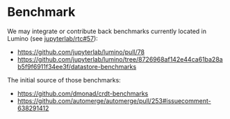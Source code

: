 # Benchmark

We may integrate or contribute back benchmarks currently located in Lumino (see [jupyterlab/rtc#57](https://github.com/jupyterlab/rtc/issues/57)):

- <https://github.com/jupyterlab/lumino/pull/78>
- <https://github.com/jupyterlab/lumino/tree/8726968af142e44ca61ba28ab5f9f6911f34ee3f/datastore-benchmarks>

The initial source of those benchmarks:

- <https://github.com/dmonad/crdt-benchmarks>
- <https://github.com/automerge/automerge/pull/253#issuecomment-638291412>
